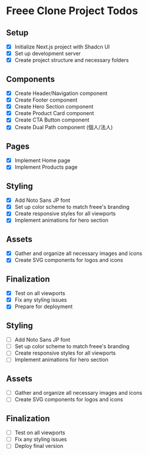 # Freee Clone Project Todos

## Setup
- [x] Initialize Next.js project with Shadcn UI
- [x] Set up development server
- [x] Create project structure and necessary folders

## Components
- [x] Create Header/Navigation component
- [x] Create Footer component
- [x] Create Hero Section component
- [x] Create Product Card component
- [x] Create CTA Button component
- [x] Create Dual Path component (個人/法人)

## Pages
- [x] Implement Home page
- [x] Implement Products page

## Styling
- [x] Add Noto Sans JP font
- [x] Set up color scheme to match freee's branding
- [x] Create responsive styles for all viewports
- [x] Implement animations for hero section

## Assets
- [x] Gather and organize all necessary images and icons
- [x] Create SVG components for logos and icons

## Finalization
- [x] Test on all viewports
- [x] Fix any styling issues
- [x] Prepare for deployment

## Styling
- [ ] Add Noto Sans JP font
- [ ] Set up color scheme to match freee's branding
- [ ] Create responsive styles for all viewports
- [ ] Implement animations for hero section

## Assets
- [ ] Gather and organize all necessary images and icons
- [ ] Create SVG components for logos and icons

## Finalization
- [ ] Test on all viewports
- [ ] Fix any styling issues
- [ ] Deploy final version
